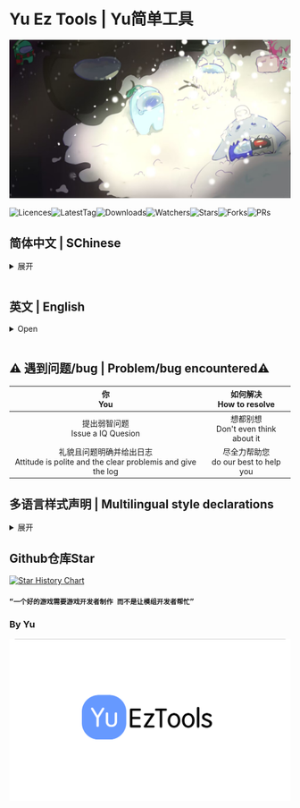 # Yu Ez Tools | Yu简单工具

![YuET-BG](./YuEzTools/Resources/YuET-BG.jpg)

<img src="https://badgen.net/github/license/Team-YuTeam/YuEzTools" alt="Licences"><img src="https://badgen.net/github/tag/Team-YuTeam/YuEzTools" alt="LatestTag"><img src="https://badgen.net/github/assets-dl/Team-YuTeam/YuEzTools" alt="Downloads"><img src="https://badgen.net/github/watchers/Team-YuTeam/YuEzTools" alt="Watchers"><img src="https://badgen.net/github/stars/Team-YuTeam/YuEzTools" alt="Stars"><img src="https://badgen.net/github/forks/Team-YuTeam/YuEzTools" alt="Forks"><img src="https://badgen.net/github/prs/Team-YuTeam/YuEzTools" alt="PRs">

## 简体中文 | SChinese
<details>
<summary> 展开 </summary>

### AU！好玩的AU！

### 你好啊~这里是YuEzTools！下面是一些有用的按钮，你可以点击看看！

<a href="https://github.com/Team-YuTeam/YuEzTools/releases" target="_blank"><img src="https://img.shields.io/badge/获取新版本%20-%231DA1F2.svg?&style=for-the-badge&logo=GitHub&logoColor=white&color=000000"/></a>

### 使用教程
1. 打开后即启动
2. 若不是房主 部分功能需打开`非安全模式`（按下 `F5` 切换模式）

### 在`非安全模式`下 YuET会做的操作
尝试封禁

### 致谢
- KARPED1EM - 技术帮助&代码提供
- NikoCat233 - 技术帮助&代码提供
- Slok7675 - 技术帮助&代码提供
- Farewell - 技术帮助
- LezaiYa - 技术帮助&翻译帮助&代码提供
- Imp11 - 技术帮助&翻译帮助&代码提供
- 慕斯Mousse - 翻译帮助&代码提供
- 小白熊贝儿 - Logo设计
- Among us - 想法提供&代码提供
- 鱼竿 - 背景图画师
- redphantom1000 - 英文翻译
- Mods: TONEX FSX TOHE TOHEN
</details>
<br>

## 英文 | English
<details>
<summary> Open </summary>

### An Ez Tools mod for Game `Among Us`

### Welcome to YuEzTools! Here are some useful buttons you can click to see!

<a href="https://github.com/Team-YuTeam/YuEzTools/releases" target="_blank"><img src="https://img.shields.io/badge/Releases%20-%231DA1F2.svg?&style=for-the-badge&logo=GitHub&logoColor=white&color=000000"/></a>

### How to use
1. Open to start!
2. If you are not the host, you may need to enable `UnSafe Mode` to use some of the features（Press `F5` to switch mode）

### In `UnSafe Mode`, YuET will do
Try to ban

### Thanks
- KARPED1EM - Technical assistance & Code provided
- NikoCat233 - Technical assistance & Code provided
- Slok7675 - Technical assistance & Code provided
- Farewell - Technical assistance
- LezaiYa - Technical assistance&Translation Help&Code provision
- Imp11 - Technical assistance&Translation Help
- Mousse - Translation Help & Code provided
- XiaoBaiXiongBeiEr - Logo Design
- Among us - Idea provision&Code provision
- YuGan - Background Painter
- redphantom1000 - 英文翻译
- Mods: TONEX FSX TOHE TOHEN
</details>
<br>

## :warning: 遇到问题/bug | Problem/bug encountered:warning:
|                                  你<br>You                                   |      如何解决<br>How to resolve       |
|:---------------------------------------------------------------------------:|:---------------------------------:|
|                        提出弱智问题<br>Issue a IQ Quesion                         | 想都别想<br>Don't even think about it |
| 礼貌且问题明确并给出日志<br>Attitude is polite and the clear problemis and give the log | 尽全力帮助您<br>do our best to help you |


## 多语言样式声明 | Multilingual style declarations
<details>
<summary> 展开 </summary>

## SChinese | 简体中文
这些模组不隶属于 Among Us 或 Innersloth LLC，其包含的内容也未得到 Innersloth LLC 的认可或以其他方式赞助。此处包含的部分材料是Innersloth LLC的财产。
## TChinese | 繁体中文
這些模組不隸屬於 Among Us 或 Innersloth LLC，其包含的內容也未得到 Innersloth LLC 的認可或以其他方式贊助。此處包含的部分材料是Innersloth LLC的財產。
## English | 英文
This mod is not affiliated with Among Us or Innersloth LLC, and the content contained therein is not endorsed or otherwise sponsored by Innersloth LLC. Portions of the materials contained herein are property of Innersloth LLC.
## French | 法文
Ce mod n'est pas affilié à Among Us ou à Innersloth LLC, et le contenu qu'il contient n'est pas approuvé ou autrement parrainé par Innersloth LLC. Certaines parties des documents contenus dans le présent document sont la propriété d'Innersloth LLC.
## Japanese | 日文
これらのモジュールは、Among UsまたはInnersloth LLCと提携しておらず、Innersloth LLCが承認またはその他の形でスポンサーとなっているコンテンツは含まれていません。 ここに含まれる資料の一部は、Innersloth LLCの所有物です。
## Russian | 俄文
Эти модули не связаны с Among Us или Innersloth LLC и не содержат контента, который был одобрен или иным образом спонсирован Innersloth LLC. Некоторые из содержащихся здесь материалов являются собственностью Innersloth LLC.

</details>

## Github仓库Star

[![Star History Chart](https://api.star-history.com/svg?repos=Team-YuTeam/YuEzTools&type=Date)](https://star-history.com/#Team-YuTeam/YuEzTools&Date)

#### `“一个好的游戏需要游戏开发者制作 而不是让模组开发者帮忙”`

### By Yu

![YuET-Logo-tm](./YuEzTools/Resources/YuET-Logo-untm.png)
